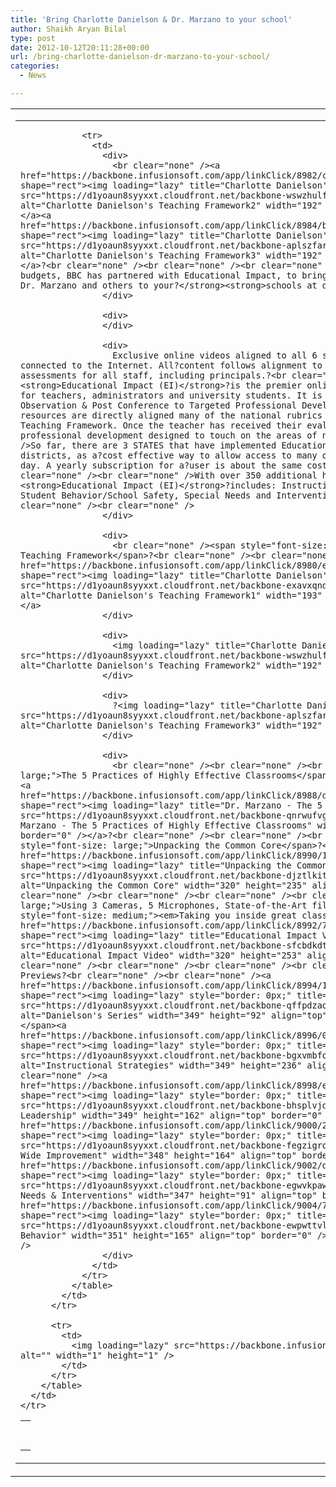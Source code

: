 ```yaml
---
title: 'Bring Charlotte Danielson & Dr. Marzano to your school'
author: Shaikh Aryan Bilal
type: post
date: 2012-10-12T20:11:28+00:00
url: /bring-charlotte-danielson-dr-marzano-to-your-school/
categories:
  - News

---
```

<div id="mainContent">
  <table cellspacing="0" cellpadding="10">
    <tr>
      <td valign="top">
        <table cellspacing="0" cellpadding="0" align="center">
          <tr>
            <td>
              <table cellspacing="0" cellpadding="0">
                <tr>
                  <td>
                    <div>
                      <br clear="none" /><br clear="none" />
                    </div>
                  </td>
                </tr>
                
                <tr>
                  <td>
                    <div>
                      <br clear="none" /><a href="https://backbone.infusionsoft.com/app/linkClick/8982/c87d23ad217b8f12/1818338/e4066d0e6a70bf7e" shape="rect"><img loading="lazy" title="Charlotte Danielson's Teaching Framework2" src="https://d1yoaun8syyxxt.cloudfront.net/backbone-wswzhulfpxyxsjlmtcleposeqbzrdiqq-v2" alt="Charlotte Danielson's Teaching Framework2" width="192" height="139" align="top" border="0" /></a><a href="https://backbone.infusionsoft.com/app/linkClick/8984/b6e890065a082b95/1818338/e4066d0e6a70bf7e" shape="rect"><img loading="lazy" title="Charlotte Danielson's Teaching Framework3" src="https://d1yoaun8syyxxt.cloudfront.net/backbone-aplszfarzkkwrzxboaouuddzidmrkibz-v2" alt="Charlotte Danielson's Teaching Framework3" width="192" height="140" align="top" border="0" /></a>?<br clear="none" /><br clear="none" /><br clear="none" /><strong>In response to shrinking PD budgets, BBC has partnered with Educational Impact, to bring?</strong><strong>Charlotte Danielson, Dr. Marzano and others to your?</strong><strong>schools at discounted costs!</strong>
                    </div>
                    
                    <div>
                    </div>
                    
                    <div>
                      Exclusive online videos aligned to all 6 standards may be viewed from any device connected to the Internet. All?content follows alignment to the ISLLC Leadership Standards, with assessments for all staff, including principals.?<br clear="none" /><br clear="none" /><strong>Educational Impact (EI)</strong>?is the premier online provider of professional development for teachers, administrators and university students. It is our goal to connect the Classroom Observation & Post Conference to Targeted Professional Development. Our professional development resources are directly aligned many of the national rubrics including Charlotte Danielson&#8217;s Teaching Framework. Once the teacher has received their evaluation, they will have access to online professional development designed to touch on the areas of need.?<br clear="none" /><br clear="none" />So far, there are 3 STATES that have implemented Educational Impact for the administrators in their districts, as a?cost effective way to allow access to many of nations education experts 24 hours a day. A yearly subscription for a?user is about the same cost as a substitute teacher for one day.?<br clear="none" /><br clear="none" />With over 350 additional hours of professional development,?<strong>Educational Impact (EI)</strong>?includes: Instructional?Strategies, School Leadership, Student Behavior/School Safety, Special Needs and Interventions, and School Wide Improvement.?<br clear="none" /><br clear="none" />
                    </div>
                    
                    <div>
                      <br clear="none" /><span style="font-size: large;">Charlotte Danielson&#8217;s Teaching Framework</span>?<br clear="none" /><br clear="none" /><a href="https://backbone.infusionsoft.com/app/linkClick/8980/eaccd32e2acc0cc6/1818338/e4066d0e6a70bf7e" shape="rect"><img loading="lazy" title="Charlotte Danielson's Teaching Framework1" src="https://d1yoaun8syyxxt.cloudfront.net/backbone-exavxqndyiklqtdkaiizsddraxxhoicb-v2" alt="Charlotte Danielson's Teaching Framework1" width="193" height="143" align="top" border="0" /></a>
                    </div>
                    
                    <div>
                      <img loading="lazy" title="Charlotte Danielson's Teaching Framework2" src="https://d1yoaun8syyxxt.cloudfront.net/backbone-wswzhulfpxyxsjlmtcleposeqbzrdiqq-v2" alt="Charlotte Danielson's Teaching Framework2" width="192" height="139" align="top" border="0" />
                    </div>
                    
                    <div>
                      ?<img loading="lazy" title="Charlotte Danielson's Teaching Framework3" src="https://d1yoaun8syyxxt.cloudfront.net/backbone-aplszfarzkkwrzxboaouuddzidmrkibz-v2" alt="Charlotte Danielson's Teaching Framework3" width="192" height="140" align="top" border="0" />
                    </div>
                    
                    <div>
                      <br clear="none" /><br clear="none" /><br clear="none" /><span style="font-size: large;">The 5 Practices of Highly Effective Classrooms</span>?<br clear="none" /><br clear="none" /><a href="https://backbone.infusionsoft.com/app/linkClick/8988/d3f2c9952c4aaf5d/1818338/e4066d0e6a70bf7e" shape="rect"><img loading="lazy" title="Dr. Marzano - The 5 Practices of Highly Effective Classrooms" src="https://d1yoaun8syyxxt.cloudfront.net/backbone-qnrwufvgnzuxpwuxaiuoedrwytyhknhe-v2" alt="Dr. Marzano - The 5 Practices of Highly Effective Classrooms" width="320" height="236" align="top" border="0" /></a>?<br clear="none" /><br clear="none" /><br clear="none" /><br clear="none" /><span style="font-size: large;">Unpacking the Common Core</span>?<br clear="none" /><br clear="none" /><a href="https://backbone.infusionsoft.com/app/linkClick/8990/16c1dbff43e69584/1818338/e4066d0e6a70bf7e" shape="rect"><img loading="lazy" title="Unpacking the Common Core" src="https://d1yoaun8syyxxt.cloudfront.net/backbone-djztlkitnpvfmhhfetkqbfuacsfmrbhf-v2" alt="Unpacking the Common Core" width="320" height="235" align="top" border="0" /></a>?<br clear="none" /><br clear="none" /><br clear="none" /><br clear="none" /><span style="font-size: large;">Using 3 Cameras, 5 Microphones, State-of-the-Art filming Technology?<br clear="none" /><span style="font-size: medium;"><em>Taking you inside great classrooms</em></span>?<br clear="none" /><a href="https://backbone.infusionsoft.com/app/linkClick/8992/744e48caa1dfe314/1818338/e4066d0e6a70bf7e" shape="rect"><img loading="lazy" title="Educational Impact Video" src="https://d1yoaun8syyxxt.cloudfront.net/backbone-sfcbdkdtyfrxkmemreieuhxzroucohxt-v2" alt="Educational Impact Video" width="320" height="253" align="top" border="0" /></a>?<br clear="none" /><br clear="none" /><br clear="none" /><br clear="none" /><br clear="none" />Program Previews?<br clear="none" /><br clear="none" /><a href="https://backbone.infusionsoft.com/app/linkClick/8994/1e6068d6a05ed1fb/1818338/e4066d0e6a70bf7e" shape="rect"><img loading="lazy" style="border: 0px;" title="Danielson's Series" src="https://d1yoaun8syyxxt.cloudfront.net/backbone-qffpdzaosytjrejfrccpzjvvjhvwvxzc-v2" alt="Danielson's Series" width="349" height="92" align="top" border="0" /></a>?<br clear="none" /></span><a href="https://backbone.infusionsoft.com/app/linkClick/8996/090a251b367366af/1818338/e4066d0e6a70bf7e" shape="rect"><img loading="lazy" style="border: 0px;" title="Instructional Strategies" src="https://d1yoaun8syyxxt.cloudfront.net/backbone-bgxvmbfoonekwvfiztotmaeweecfzxlj-v2" alt="Instructional Strategies" width="349" height="236" align="top" border="0" /></a>?<br clear="none" /><a href="https://backbone.infusionsoft.com/app/linkClick/8998/e4bd13c37513de42/1818338/e4066d0e6a70bf7e" shape="rect"><img loading="lazy" style="border: 0px;" title="School Leadership" src="https://d1yoaun8syyxxt.cloudfront.net/backbone-bhsplvjdfakcsfcicrhiakrsqxdrruli-v2" alt="School Leadership" width="349" height="162" align="top" border="0" /></a>?<br clear="none" /><a href="https://backbone.infusionsoft.com/app/linkClick/9000/25bf129642f2f7d9/1818338/e4066d0e6a70bf7e" shape="rect"><img loading="lazy" style="border: 0px;" title="School Wide Improvement" src="https://d1yoaun8syyxxt.cloudfront.net/backbone-fegzigrqjdyhaksmicyqvxtjiewzfsrj-v2" alt="School Wide Improvement" width="348" height="164" align="top" border="0" /></a>?<br clear="none" /><a href="https://backbone.infusionsoft.com/app/linkClick/9002/d4f08f7786aa0496/1818338/e4066d0e6a70bf7e" shape="rect"><img loading="lazy" style="border: 0px;" title="Special Needs & Interventions" src="https://d1yoaun8syyxxt.cloudfront.net/backbone-egwvkpawklzozdedwsngfhezmyqfpelk-v2" alt="Special Needs & Interventions" width="347" height="91" align="top" border="0" /></a>?<br clear="none" /><a href="https://backbone.infusionsoft.com/app/linkClick/9004/74e65e04806de243/1818338/e4066d0e6a70bf7e" shape="rect"><img loading="lazy" style="border: 0px;" title="Student Behavior" src="https://d1yoaun8syyxxt.cloudfront.net/backbone-ewpwttvlrehlhpplclrgejvywtgslcfs-v2" alt="Student Behavior" width="351" height="165" align="top" border="0" /></a>?<br clear="none" /><br clear="none" />
                    </div>
                  </td>
                </tr>
              </table>
            </td>
          </tr>
          
          <tr>
            <td>
              <img loading="lazy" src="https://backbone.infusionsoft.com/app/emailOpened/1818338/43200" alt="" width="1" height="1" />
            </td>
          </tr>
        </table>
      </td>
    </tr>
  </table>
</div>